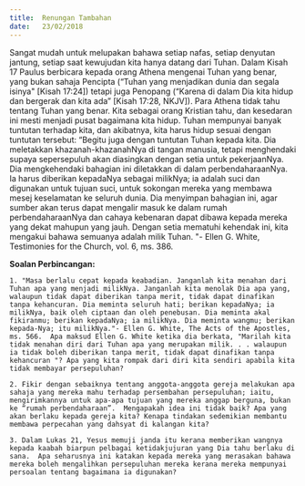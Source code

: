 ```yaml
---
title:  Renungan Tambahan
date:   23/02/2018
---
```


Sangat mudah untuk melupakan bahawa setiap nafas, setiap denyutan jantung, setiap saat kewujudan kita hanya datang dari Tuhan. Dalam Kisah 17 Paulus berbicara kepada orang Athena mengenai Tuhan yang benar, yang bukan sahaja Pencipta (“Tuhan yang menjadikan dunia dan segala isinya" [Kisah 17:24]) tetapi juga Penopang (“Karena di dalam Dia kita hidup dan bergerak dan kita ada” [Kisah 17:28, NKJV]).  Para Athena tidak tahu tentang Tuhan yang benar. Kita sebagai orang Kristian tahu, dan kesedaran ini mesti menjadi pusat bagaimana kita hidup. Tuhan mempunyai banyak tuntutan terhadap kita, dan akibatnya, kita harus hidup sesuai dengan tuntutan tersebut:
“Begitu juga dengan tuntutan Tuhan kepada kita. Dia meletakkan khazanah-khazanahNya di tangan manusia, tetapi menghendaki supaya sepersepuluh akan diasingkan dengan setia untuk pekerjaanNya. Dia mengkehendaki bahagian ini diletakkan di dalam perbendaharaanNya. Ia harus diberikan kepadaNya sebagai milikNya; ia adalah suci dan digunakan untuk tujuan suci, untuk sokongan mereka yang membawa mesej keselamatan ke seluruh dunia. Dia menyimpan bahagian ini, agar sumber akan terus dapat mengalir masuk ke dalam rumah perbendaharaanNya dan cahaya kebenaran dapat dibawa kepada mereka yang dekat mahupun yang jauh. Dengan setia mematuhi kehendak ini, kita mengakui bahawa semuanya adalah milik Tuhan. "- Ellen G. White, Testimonies for the Church, vol. 6, ms. 386.

**Soalan Perbincangan:**

`1. "Masa berlalu cepat kepada keabadian. Janganlah kita menahan dari Tuhan apa yang menjadi milikNya. Janganlah kita menolak Dia apa yang, walaupun tidak dapat diberikan tanpa merit, tidak dapat dinafikan tanpa kehancuran. Dia meminta seluruh hati; berikan kepadaNya; ia milikNya, baik oleh ciptaan dan oleh penebusan. Dia meminta akal fikiranmu; berikan kepadaNya; ia milikNya. Dia meminta wangmu; berikan kepada-Nya; itu milikNya."- Ellen G. White, The Acts of the Apostles, ms. 566.  Apa maksud Ellen G. White ketika dia berkata, "Marilah kita tidak menahan diri dari Tuhan apa yang merupakan milik. . . walaupun ia tidak boleh diberikan tanpa merit, tidak dapat dinafikan tanpa kehancuran "? Apa yang kita rompak dari diri kita sendiri apabila kita tidak membayar persepuluhan?`

`2. Fikir dengan sebaiknya tentang anggota-anggota gereja melakukan apa sahaja yang mereka mahu terhadap persembahan persepuluhan; iaitu, mengirimkannya untuk apa-apa tujuan yang mereka anggap berguna, bukan ke “rumah perbendaharaan”.  Mengapakah idea ini tidak baik? Apa yang akan berlaku kepada gereja kita? Kenapa tindakan sedemikian membantu membawa perpecahan yang dahsyat di kalangan kita?`

`3. Dalam Lukas 21, Yesus memuji janda itu kerana memberikan wangnya kepada kaabah biarpun pelbagai ketidakjujuran yang Dia tahu berlaku di sana.  Apa seharusnya ini katakan kepada mereka yang merasakan bahawa mereka boleh mengalihkan persepuluhan mereka kerana mereka mempunyai persoalan tentang bagaimana ia digunakan?`